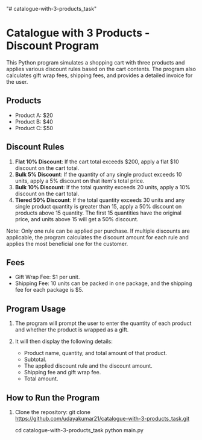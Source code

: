"# catalogue-with-3-products_task" 
# Catalogue with 3 Products - Discount Program

This Python program simulates a shopping cart with three products and applies various discount rules based on the cart contents. The program also calculates gift wrap fees, shipping fees, and provides a detailed invoice for the user.

## Products

- Product A: $20 <br/>
- Product B: $40<br/>
- Product C: $50<br/>

## Discount Rules

1. **Flat 10% Discount**: If the cart total exceeds $200, apply a flat $10 discount on the cart total.
2. **Bulk 5% Discount**: If the quantity of any single product exceeds 10 units, apply a 5% discount on that item's total price.
3. **Bulk 10% Discount**: If the total quantity exceeds 20 units, apply a 10% discount on the cart total.
4. **Tiered 50% Discount**: If the total quantity exceeds 30 units and any single product quantity is greater than 15, apply a 50% discount on products above 15 quantity. The first 15 quantities have the original price, and units above 15 will get a 50% discount.

Note: Only one rule can be applied per purchase. If multiple discounts are applicable, the program calculates the discount amount for each rule and applies the most beneficial one for the customer.

## Fees

- Gift Wrap Fee: $1 per unit.
- Shipping Fee: 10 units can be packed in one package, and the shipping fee for each package is $5.

## Program Usage

1. The program will prompt the user to enter the quantity of each product and whether the product is wrapped as a gift.

2. It will then display the following details:
   - Product name, quantity, and total amount of that product.
   - Subtotal.
   - The applied discount rule and the discount amount.
   - Shipping fee and gift wrap fee.
   - Total amount.

## How to Run the Program

1. Clone the repository:
   git clone https://github.com/udayakumar21/catalogue-with-3-products_task.git

   cd catalogue-with-3-products_task
   python main.py



 
 
